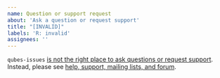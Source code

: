 ```yaml
---
name: Question or support request
about: 'Ask a question or request support'
title: "[INVALID]"
labels: 'R: invalid'
assignees: ''
---
```


`qubes-issues` [is not the right place to ask questions or request
support](https://www.qubes-os.org/doc/issue-tracking/#do-not-submit-questions).
Instead, please see [help, support, mailing lists, and
forum](https://www.qubes-os.org/support/).
